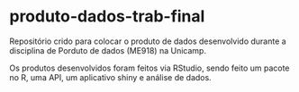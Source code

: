 # produto-dados-trab-final
Repositório crido para colocar o produto de dados desenvolvido durante a disciplina de Porduto de dados (ME918) na Unicamp.

Os produtos desenvolvidos foram feitos via RStudio, sendo feito um pacote no R, uma API, um aplicativo shiny e análise de dados.
